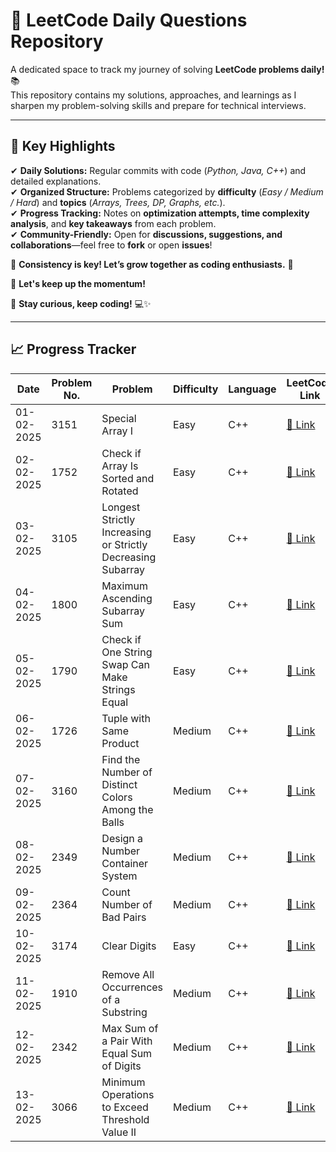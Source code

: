 # 🚀 LeetCode Daily Questions Repository  

A dedicated space to track my journey of solving **LeetCode problems daily!** 📚  
This repository contains my solutions, approaches, and learnings as I sharpen my problem-solving skills and prepare for technical interviews.  

---

## 🌟 Key Highlights  

✔ **Daily Solutions:** Regular commits with code (_Python, Java, C++_) and detailed explanations.  
✔ **Organized Structure:** Problems categorized by **difficulty** (_Easy / Medium / Hard_) and **topics** (_Arrays, Trees, DP, Graphs, etc._).  
✔ **Progress Tracking:** Notes on **optimization attempts, time complexity analysis**, and **key takeaways** from each problem.  
✔ **Community-Friendly:** Open for **discussions, suggestions, and collaborations**—feel free to **fork** or open **issues**!  

🔹 **Consistency is key! Let’s grow together as coding enthusiasts.** 🌱  

🚀 **Let's keep up the momentum!**  

📌 **Stay curious, keep coding!** 💻✨  

---

## 📈 Progress Tracker  

| Date       | Problem No. | Problem                                                          | Difficulty | Language | LeetCode Link | Solution Link |
|------------|-------------|------------------------------------------------------------------|------------|----------|---------------|---------------|
| 01-02-2025 | 3151        | Special Array I                                                  | Easy       | C++      | [🔗 Link](https://leetcode.com/problems/special-array-i/description/) | [📜 Code](Easy/special_array_1.cpp) |
| 02-02-2025 | 1752        | Check if Array Is Sorted and Rotated                             | Easy       | C++      | [🔗 Link](https://leetcode.com/problems/check-if-array-is-sorted-and-rotated/) | [📜 Code](Easy/check_if_array_is_sorted_and_rotated.cpp) |
| 03-02-2025 | 3105        | Longest Strictly Increasing or Strictly Decreasing Subarray      | Easy       | C++      | [🔗 Link](https://leetcode.com/problems/longest-strictly-increasing-or-strictly-decreasing-subarray/) | [📜 Code](Easy/longest_strictly_increasing_or_strictly_decreasing_subarray.cpp) |
| 04-02-2025 | 1800        | Maximum Ascending Subarray Sum                                   | Easy       | C++      | [🔗 Link](https://leetcode.com/problems/maximum-ascending-subarray-sum/) | [📜 Code](Easy/maximum_ascending_subarray_sum.cpp) |
| 05-02-2025 | 1790        | Check if One String Swap Can Make Strings Equal                  | Easy       | C++      | [🔗 Link](https://leetcode.com/problems/check-if-one-string-swap-can-make-strings-equal/) | [📜 Code](Easy/check_if_one_string_swap_can_make_strings_equal.cpp) |
| 06-02-2025 | 1726        | Tuple with Same Product                                          | Medium       | C++      | [🔗 Link](https://leetcode.com/problems/tuple-with-same-product/) | [📜 Code](Medium/tuple_with_same_product.cpp) |
| 07-02-2025 | 3160        | Find the Number of Distinct Colors Among the Balls               | Medium       | C++      | [🔗 Link](https://leetcode.com/problems/find-the-number-of-distinct-colors-among-the-balls/description/) | [📜 Code](Medium/distinct_colors_among_balls.cpp) |
| 08-02-2025 | 2349        | Design a Number Container System                                 | Medium       | C++      | [🔗 Link](https://leetcode.com/problems/design-a-number-container-system/description/) | [📜 Code](Medium/number_container_system.cpp) |
| 09-02-2025 | 2364        | Count Number of Bad Pairs                                        | Medium       | C++      | [🔗 Link](https://leetcode.com/problems/count-number-of-bad-pairs/) | [📜 Code](Medium/count_bad_pairs.cpp) |
| 10-02-2025 | 3174        | Clear Digits                                                     | Easy       | C++      | [🔗 Link](https://leetcode.com/problems/clear-digits/description/) | [📜 Code](Easy/clear_digits.cpp) |
| 11-02-2025 | 1910        | Remove All Occurrences of a Substring                            | Medium       | C++      | [🔗 Link](https://leetcode.com/problems/remove-all-occurrences-of-a-substring/description/) | [📜 Code](Medium/remove_all_occurances_of_string.cpp) |
| 12-02-2025 | 2342        | Max Sum of a Pair With Equal Sum of Digits                       | Medium       | C++      | [🔗 Link](https://leetcode.com/problems/max-sum-of-a-pair-with-equal-sum-of-digits/) | [📜 Code](Medium/max_sum_pair_equal_digit_sum.cpp) |
| 13-02-2025 | 3066      | Minimum Operations to Exceed Threshold Value II                    | Medium       | C++      | [🔗 Link](https://leetcode.com/problems/minimum-operations-to-exceed-threshold-value-ii/description/) | [📜 Code](Medium/min_operations_to_exceed_threshold.cpp) |
